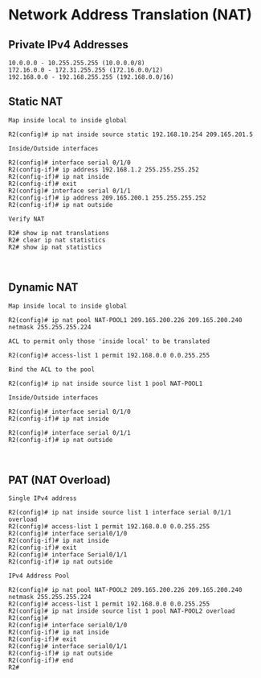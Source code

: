 # **Network Address Translation (NAT)**

## Private IPv4 Addresses

```
10.0.0.0 - 10.255.255.255 (10.0.0.0/8)
172.16.0.0 - 172.31.255.255	(172.16.0.0/12)
192.168.0.0 - 192.168.255.255 (192.168.0.0/16)
```

## Static NAT

`Map inside local to inside global`

```
R2(config)# ip nat inside source static 192.168.10.254 209.165.201.5
```

`Inside/Outside interfaces`

```
R2(config)# interface serial 0/1/0
R2(config-if)# ip address 192.168.1.2 255.255.255.252
R2(config-if)# ip nat inside
R2(config-if)# exit
R2(config)# interface serial 0/1/1
R2(config-if)# ip address 209.165.200.1 255.255.255.252
R2(config-if)# ip nat outside
```

`Verify NAT`

```
R2# show ip nat translations
R2# clear ip nat statistics
R2# show ip nat statistics
```

<BR />

## Dynamic NAT

`Map inside local to inside global`

```
R2(config)# ip nat pool NAT-POOL1 209.165.200.226 209.165.200.240 netmask 255.255.255.224
```

`ACL to permit only those 'inside local' to be translated`

```
R2(config)# access-list 1 permit 192.168.0.0 0.0.255.255
```

`Bind the ACL to the pool`

```
R2(config)# ip nat inside source list 1 pool NAT-POOL1
```

`Inside/Outside interfaces`

```
R2(config)# interface serial 0/1/0
R2(config-if)# ip nat inside

R2(config)# interface serial 0/1/1
R2(config-if)# ip nat outside
```

<BR />

## PAT (NAT Overload)

`Single IPv4 address`

```
R2(config)# ip nat inside source list 1 interface serial 0/1/1 overload
R2(config)# access-list 1 permit 192.168.0.0 0.0.255.255
R2(config)# interface serial0/1/0
R2(config-if)# ip nat inside
R2(config-if)# exit
R2(config)# interface Serial0/1/1
R2(config-if)# ip nat outside
```

`IPv4 Address Pool`

```
R2(config)# ip nat pool NAT-POOL2 209.165.200.226 209.165.200.240 netmask 255.255.255.224
R2(config)# access-list 1 permit 192.168.0.0 0.0.255.255
R2(config)# ip nat inside source list 1 pool NAT-POOL2 overload
R2(config)#
R2(config)# interface serial0/1/0
R2(config-if)# ip nat inside
R2(config-if)# exit
R2(config)# interface serial0/1/1
R2(config-if)# ip nat outside
R2(config-if)# end
R2#
```
